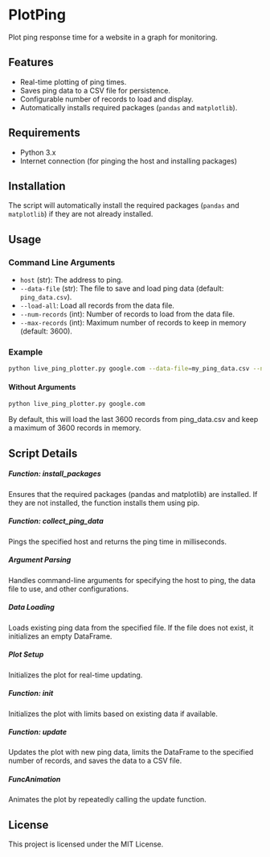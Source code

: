 # PlotPing
Plot ping response time for a website in a graph for monitoring.

## Features

- Real-time plotting of ping times.
- Saves ping data to a CSV file for persistence.
- Configurable number of records to load and display.
- Automatically installs required packages (`pandas` and `matplotlib`).

## Requirements

- Python 3.x
- Internet connection (for pinging the host and installing packages)

## Installation

The script will automatically install the required packages (`pandas` and `matplotlib`) if they are not already installed.

## Usage

### Command Line Arguments

- `host` (str): The address to ping.
- `--data-file` (str): The file to save and load ping data (default: `ping_data.csv`).
- `--load-all`: Load all records from the data file.
- `--num-records` (int): Number of records to load from the data file.
- `--max-records` (int): Maximum number of records to keep in memory (default: 3600).

### Example

```bash
python live_ping_plotter.py google.com --data-file=my_ping_data.csv --num-records=1000 --max-records=5000
```

#### Without Arguments

```sh
python live_ping_plotter.py google.com
```

By default, this will load the last 3600 records from ping_data.csv and keep a maximum of 3600 records in memory.

## Script Details

##### Function: install_packages

Ensures that the required packages (pandas and matplotlib) are installed. If they are not installed, the function installs them using pip.

##### Function: collect_ping_data

Pings the specified host and returns the ping time in milliseconds.

##### Argument Parsing

Handles command-line arguments for specifying the host to ping, the data file to use, and other configurations.

##### Data Loading

Loads existing ping data from the specified file. If the file does not exist, it initializes an empty DataFrame.

##### Plot Setup

Initializes the plot for real-time updating.

##### Function: init

Initializes the plot with limits based on existing data if available.

##### Function: update

Updates the plot with new ping data, limits the DataFrame to the specified number of records, and saves the data to a CSV file.

##### FuncAnimation

Animates the plot by repeatedly calling the update function.

## License

This project is licensed under the MIT License.
